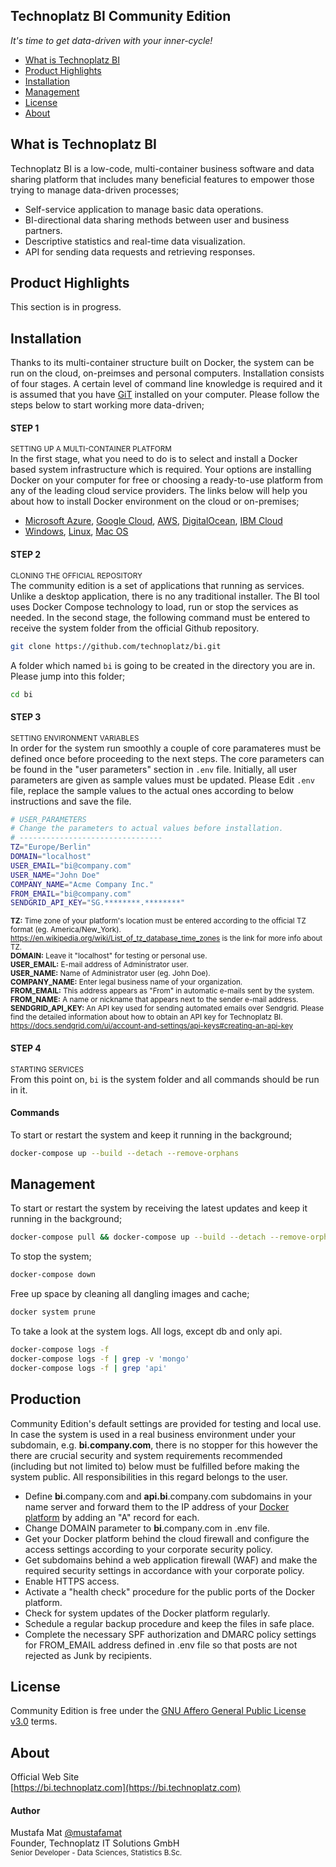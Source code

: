 ## Technoplatz BI Community Edition
*It's time to get data-driven with your inner-cycle!*

- [What is Technoplatz BI](#what-is-technoplatz-bi)
- [Product Highlights](#product-highlights)
- [Installation](#installation)
- [Management](#management)
- [License](#license)
- [About](#about)

## What is Technoplatz BI
Technoplatz BI is a low-code, multi-container business software and data sharing platform that includes many beneficial features to empower those trying to manage data-driven processes;

- Self-service application to manage basic data operations.
- BI-directional data sharing methods between user and business partners.
- Descriptive statistics and real-time data visualization.
- API for sending data requests and retrieving responses.

## Product Highlights
This section is in progress.

## Installation
Thanks to its multi-container structure built on Docker, the system can be run on the cloud, on-preimses and personal computers. Installation consists of four stages. A certain level of command line knowledge is required and it is assumed that you have [GiT](https://git-scm.com) installed on your computer. Please follow the steps below to start working more data-driven;

#### STEP 1
<sup>SETTING UP A MULTI-CONTAINER PLATFORM</sup>\
In the first stage, what you need to do is to select and install a Docker based system infrastructure which is required. Your options are installing Docker on your computer for free or choosing a ready-to-use platform from any of the leading cloud service providers. The links below will help you about how to install Docker environment on the cloud or on-premises;

- [Microsoft Azure](https://azure.microsoft.com/en-us/services/kubernetes-service/docker/), [Google Cloud](https://cloud.google.com/marketplace/docs/container-images), [AWS](https://aws.amazon.com/marketplace/pp/prodview-2jrv4ti3v2r3e?sr=0-1&ref_=beagle&applicationId=AWSMPContessa), [DigitalOcean](https://marketplace.digitalocean.com/apps/docker), [IBM Cloud](https://www.ibm.com/de-de/cloud/learn/docker)
- [Windows](https://docs.docker.com/desktop/install/windows-install), [Linux](https://docs.docker.com/desktop/install/linux-install), [Mac OS](https://docs.docker.com/desktop/install/mac-install)

#### STEP 2
<sup>CLONING THE OFFICIAL REPOSITORY</sup>\
The community edition is a set of applications that running as services. Unlike a desktop application, there is no any traditional installer. The BI tool uses Docker Compose technology to load, run or stop the services as needed. In the second stage, the following command must be entered to receive the system folder from the official Github repository.

```bash
git clone https://github.com/technoplatz/bi.git
```

A folder which named `bi` is going to be created in the directory you are in. Please jump into this folder;

```bash
cd bi
```

#### STEP 3
<sup>SETTING ENVIRONMENT VARIABLES</sup>\
In order for the system run smoothly a couple of core paramateres must be defined once before proceeding to the next steps. The core parameters can be found in the "user parameters" section in `.env` file. Initially, all user parameters are given as sample values must be updated. Please Edit `.env` file, replace the sample values to the actual ones according to below instructions and save the file.

```bash
# USER_PARAMETERS
# Change the parameters to actual values before installation.
# --------------------------------
TZ="Europe/Berlin"
DOMAIN="localhost"
USER_EMAIL="bi@company.com"
USER_NAME="John Doe"
COMPANY_NAME="Acme Company Inc."
FROM_EMAIL="bi@company.com"
SENDGRID_API_KEY="SG.********.********"
```

<sub>**TZ:** Time zone of your platform's location must be entered according to the official TZ format (eg. America/New_York). https://en.wikipedia.org/wiki/List_of_tz_database_time_zones is the link for more info about TZ.\
**DOMAIN:** Leave it "localhost" for testing or personal use.\
**USER_EMAIL:** E-mail address of Administrator user.\
**USER_NAME:** Name of Administrator user (eg. John Doe).\
**COMPANY_NAME:** Enter legal business name of your organization.\
**FROM_EMAIL:** This address appears as "From" in automatic e-mails sent by the system.\
**FROM_NAME:** A name or nickname that appears next to the sender e-mail address.\
**SENDGRID_API_KEY:** An API key used for sending automated emails over Sendgrid. Please find the detailed information about how to obtain an API key for Technoplatz BI. https://docs.sendgrid.com/ui/account-and-settings/api-keys#creating-an-api-key</sub>

#### STEP 4
<sup>STARTING SERVICES</sup>\
From this point on, `bi` is the system folder and all commands should be run in it.

#### Commands
To start or restart the system and keep it running in the background;

```bash
docker-compose up --build --detach --remove-orphans
```

## Management
To start or restart the system by receiving the latest updates and keep it running in the background;

```bash
docker-compose pull && docker-compose up --build --detach --remove-orphans
```

To stop the system;

```bash
docker-compose down
```

Free up space by cleaning all dangling images and cache;

```bash
docker system prune
```

To take a look at the system logs. All logs, except db and only api.

```bash
docker-compose logs -f
docker-compose logs -f | grep -v 'mongo'
docker-compose logs -f | grep 'api'
```

## Production
Community Edition's default settings are provided for testing and local use. In case the system is used in a real business environment under your subdomain, e.g. **bi.company.com**, there is no stopper for this however the there are crucial security and system requirements recommended (including but not limited to) below must be fulfilled before making the system public. All responsibilities in this regard belongs to the user.
- Define **bi**.company.com and **api.bi**.company.com subdomains in your name server and forward them to the IP address of your [Docker platform](#step-1) by adding an "A" record for each.
- Change DOMAIN parameter to **bi**.company.com in .env file.
- Get your Docker platform behind the cloud firewall and configure the access settings according to your corporate security policy.
- Get subdomains behind a web application firewall (WAF) and make the required security settings in accordance with your corporate policy.
- Enable HTTPS access.
- Activate a "health check" procedure for the public ports of the Docker platform.
- Check for system updates of the Docker platform regularly.
- Schedule a regular backup procedure and keep the files in safe place.
- Complete the necessary SPF authorization and DMARC policy settings for FROM_EMAIL address defined in .env file so that posts are not rejected as Junk by recipients.

## License
Community Edition is free under the [GNU Affero General Public License v3.0](https://github.com/Technoplatz/bi/blob/main/LICENSE) terms.

## About
Official Web Site\
[https://bi.technoplatz.com](https://bi.technoplatz.com)

#### Author
Mustafa Mat [@mustafamat](https://www.github.com/mustafamat)\
Founder, Technoplatz IT Solutions GmbH\
<sup>Senior Developer - Data Sciences, Statistics B.Sc.</sup>